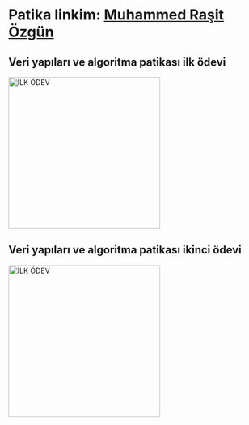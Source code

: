 # Patika linkim: [Muhammed Raşit Özgün](https://app.patika.dev/kebabrock)

## Veri yapıları ve algoritma patikası ilk ödevi

<img src="images/ders1" height="auto" width="300"  alt="İLK ÖDEV">

## Veri yapıları ve algoritma patikası ikinci ödevi

<img src="images/ders2" height="auto" width="300"  alt="İLK ÖDEV">
